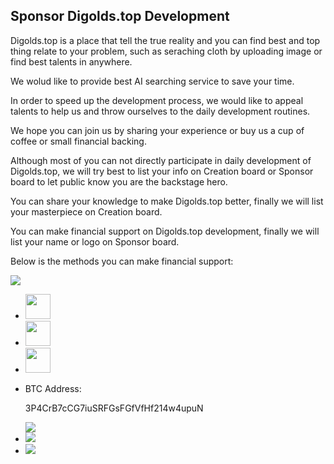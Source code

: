 ## Sponsor Digolds.top Development
Digolds.top is a place that tell the true reality and you can find best and top thing relate to your problem, such as seraching cloth by uploading image or find best talents in anywhere.

We wolud like to provide best AI searching service to save your time. 

In order to speed up the development process, we would like to appeal talents to help us and throw ourselves to the daily development routines. 

We hope you can join us by sharing your experience or buy us a cup of coffee or small financial backing.

Although most of you can not directly participate in daily development of Digolds.top, we will try best to list your info on Creation board or Sponsor board to let public know you are the backstage hero.

You can share your knowledge to make Digolds.top better, finally we will list your masterpiece on Creation board.

You can make financial support on Digolds.top development, finally we will list your name or logo on Sponsor board.

Below is the methods you can make financial support:
<!---
| Third Party         | Address                   |
| ------------------- |:---------------------:|
| ![](https://raw.githubusercontent.com/netflixfans/netflixfans.github.io/master/paypal.png)    | [PayMe](https://www.paypal.me/digolds)|
|||
|||
|||
|![](https://raw.githubusercontent.com/netflixfans/netflixfans.github.io/master/btc_logo.png)| 3P4CrB7cCG7iuSRFGsFGfVfHf214w4upuN|
|||
|||
|||
|![](https://raw.githubusercontent.com/netflixfans/netflixfans.github.io/master/btc_logo.png)| ![](https://raw.githubusercontent.com/netflixfans/netflixfans.github.io/master/btc.png)|
|||
|||
|||
|![](https://raw.githubusercontent.com/netflixfans/netflixfans.github.io/master/we_chat_logo.jpg)| ![](https://raw.githubusercontent.com/netflixfans/netflixfans.github.io/master/we_chat_pay.png)|
|||
|||
|||
|![](https://raw.githubusercontent.com/netflixfans/netflixfans.github.io/master/alipay_logo.png)| ![](https://raw.githubusercontent.com/netflixfans/netflixfans.github.io/master/alipay_pay.png)|
-->
<div class="uk-flex-left" uk-grid>
<div>
<a href="https://www.paypal.me/digolds"><img src="https://raw.githubusercontent.com/netflixfans/netflixfans.github.io/master/paypal.png"></a>
</div>
<div>
<ul uk-tab>
    <li><a href="#"><img src="https://raw.githubusercontent.com/netflixfans/netflixfans.github.io/master/btc_logo.png" style="width:40px"></a></li>
    <li><a href="#"><img src="https://raw.githubusercontent.com/netflixfans/netflixfans.github.io/master/we_chat_logo.jpg" style="width:40px"></a></li>
    <li><a href="#"><img src="https://raw.githubusercontent.com/netflixfans/netflixfans.github.io/master/alipay_logo.png" style="width:40px"></a></li>
</ul>

<ul class="uk-switcher uk-margin">
    <li>
        <p>BTC Address:</p>
        <p>3P4CrB7cCG7iuSRFGsFGfVfHf214w4upuN</p>
        <img src="https://raw.githubusercontent.com/netflixfans/netflixfans.github.io/master/btc.png">
    </li>
    <li>
        <img src="https://raw.githubusercontent.com/netflixfans/netflixfans.github.io/master/we_chat_pay.png">
    </li>
    <li>
        <img src="https://raw.githubusercontent.com/netflixfans/netflixfans.github.io/master/alipay_pay.png">
    </li>
</ul>
</div>
</div>
